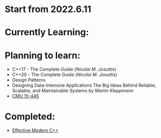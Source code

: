 # Start from 2022.6.11

# Currently Learning:

# Planning to learn:
- C++17 - The Complete Guide (_Nicolai M. Josuttis_)
- C++20 - The Complete Guide (_Nicolai M. Josuttis_)
- Design Patterns
- Designing Data-Intensive Applications The Big Ideas Behind Reliable, Scalable, and Maintainable Systems by _Martin Kleppmann_
- [CMU 15-445](https://15445.courses.cs.cmu.edu/spring2023/)

# Completed:
- [Effective Modern C++](./cpp/effective-modern-c%2B%2B/README.md)
